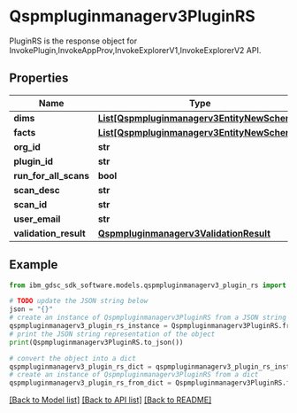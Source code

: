 # Qspmpluginmanagerv3PluginRS

PluginRS is the response object for InvokePlugin,InvokeAppProv,InvokeExplorerV1,InvokeExplorerV2 API.

## Properties

Name | Type | Description | Notes
------------ | ------------- | ------------- | -------------
**dims** | [**List[Qspmpluginmanagerv3EntityNewSchema]**](Qspmpluginmanagerv3EntityNewSchema.md) |  | [optional] 
**facts** | [**List[Qspmpluginmanagerv3EntityNewSchema]**](Qspmpluginmanagerv3EntityNewSchema.md) |  | [optional] 
**org_id** | **str** |  | [optional] 
**plugin_id** | **str** |  | [optional] 
**run_for_all_scans** | **bool** |  | [optional] 
**scan_desc** | **str** |  | [optional] 
**scan_id** | **str** |  | [optional] 
**user_email** | **str** |  | [optional] 
**validation_result** | [**Qspmpluginmanagerv3ValidationResult**](Qspmpluginmanagerv3ValidationResult.md) |  | [optional] 

## Example

```python
from ibm_gdsc_sdk_software.models.qspmpluginmanagerv3_plugin_rs import Qspmpluginmanagerv3PluginRS

# TODO update the JSON string below
json = "{}"
# create an instance of Qspmpluginmanagerv3PluginRS from a JSON string
qspmpluginmanagerv3_plugin_rs_instance = Qspmpluginmanagerv3PluginRS.from_json(json)
# print the JSON string representation of the object
print(Qspmpluginmanagerv3PluginRS.to_json())

# convert the object into a dict
qspmpluginmanagerv3_plugin_rs_dict = qspmpluginmanagerv3_plugin_rs_instance.to_dict()
# create an instance of Qspmpluginmanagerv3PluginRS from a dict
qspmpluginmanagerv3_plugin_rs_from_dict = Qspmpluginmanagerv3PluginRS.from_dict(qspmpluginmanagerv3_plugin_rs_dict)
```
[[Back to Model list]](../README.md#documentation-for-models) [[Back to API list]](../README.md#documentation-for-api-endpoints) [[Back to README]](../README.md)


